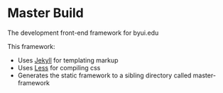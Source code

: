 Master Build
============

The development front-end framework for byui.edu

This framework:


* Uses [Jekyll](http://jekyllrb.com/) for templating markup
* Uses [Less](http://lesscss.org/) for compiling css
* Generates the static framework to a sibling directory called master-framework
